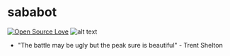 # sababot

[![Open Source Love](https://badges.frapsoft.com/os/v1/open-source.svg?v=102)](https://github.com/ellerbrock/open-source-badge/)
![alt text](https://www.codewars.com/users/sababot/badges/small)

- "The battle may be ugly but the peak sure is beautiful" - Trent Shelton
